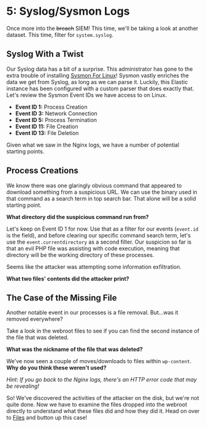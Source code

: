 # 5: Syslog/Sysmon Logs

Once more into the ~~breach~~ SIEM! This time, we'll be taking a look at another dataset. This time, filter for `system.syslog`. 

## Syslog With a Twist

Our Syslog data has a bit of a surprise. This administrator has gone to the extra trouble of installing [Sysmon For Linux](https://github.com/Sysinternals/SysmonForLinux)! Sysmon vastly enriches the data we get from Syslog, as long as we can parse it. Luckily, this Elastic instance has been configured with a custom parser that does exactly that. Let's review the Sysmon Event IDs we have access to on Linux.

* **Event ID 1:** Process Creation
* **Event ID 3:** Network Connection
* **Event ID 5:** Process Termination
* **Event ID 11:** File Creation
* **Event ID 13:** File Deletion

Given what we saw in the Nginx logs, we have a number of potential starting points.

## Process Creations

We know there was one glaringly obvious command that appeared to download something from a suspicious URL. We can use the binary used in that command as a search term in top search bar. That alone will be a solid starting point.

**What directory did the suspicious command run from?**

Let's keep on Event ID 1 for now. Use that as a filter for our events (`event.id` is the field), and before clearing our specific command search term, let's use the `event.currentdirectory` as a second filter. Our suspicion so far is that an evil PHP file was assisting with code execution, meaning that directory will be the working directory of these processes.

Seems like the attacker was attempting some information exfiltration.

**What two files' contents did the attacker print?**

## The Case of the Missing File

Another notable event in our processes is a file removal. But...was it removed everywhere?

Take a look in the webroot files to see if you can find the second instance of the file that was deleted.

**What was the nickname of the file that was deleted?**

We've now seen a couple of moves/downloads to files within `wp-content`. **Why do you think these weren't used?**

_Hint: If you go back to the Nginx logs, there's an HTTP error code that may be revealing!_

So! We've discovered the activities of the attacker on the disk, but we're not quite done. Now we have to examine the files dropped into the webroot directly to understand what these files did and how they did it. Head on over to [Files](6-files.md) and button up this case!



